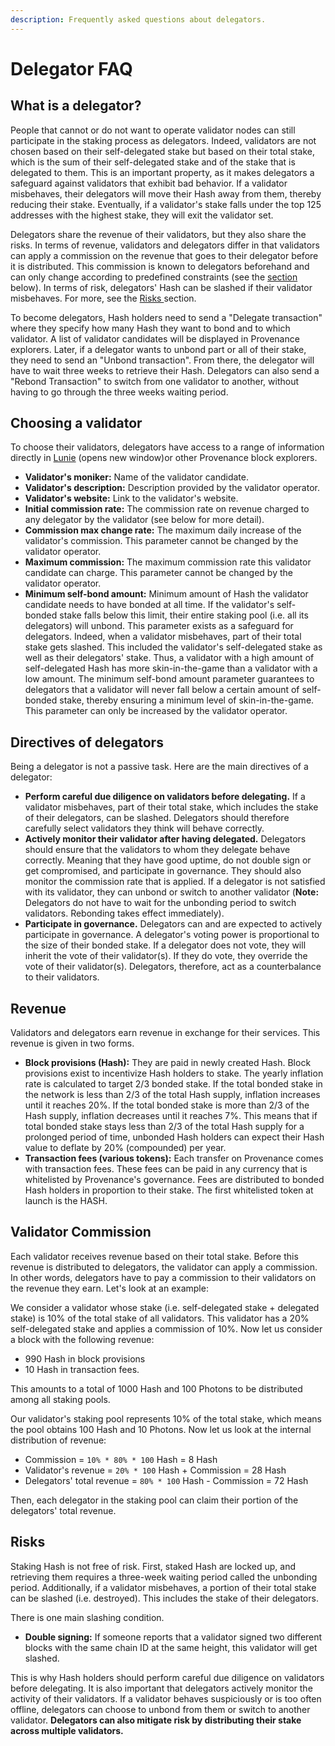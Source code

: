 ```yaml
---
description: Frequently asked questions about delegators.
---
```


# Delegator FAQ

## What is a delegator?

People that cannot or do not want to operate validator nodes can still participate in the staking process as delegators. Indeed, validators are not chosen based on their self-delegated stake but based on their total stake, which is the sum of their self-delegated stake and of the stake that is delegated to them. This is an important property, as it makes delegators a safeguard against validators that exhibit bad behavior. If a validator misbehaves, their delegators will move their Hash away from them, thereby reducing their stake. Eventually, if a validator's stake falls under the top 125 addresses with the highest stake, they will exit the validator set.

Delegators share the revenue of their validators, but they also share the risks. In terms of revenue, validators and delegators differ in that validators can apply a commission on the revenue that goes to their delegator before it is distributed. This commission is known to delegators beforehand and can only change according to predefined constraints \(see the [section](https://app.gitbook.com/@provenance/s/provenance-docs/~/drafts/-MW0u33Y0GlSHBhBNdTo/faq/delegator-faq/@drafts#validator-commission) below\). In terms of risk, delegators' Hash can be slashed if their validator misbehaves. For more, see the [Risks ](https://app.gitbook.com/@provenance/s/provenance-docs/~/drafts/-MW0u33Y0GlSHBhBNdTo/faq/delegator-faq/@drafts#risks)section.

To become delegators, Hash holders need to send a "Delegate transaction" where they specify how many Hash they want to bond and to which validator. A list of validator candidates will be displayed in Provenance explorers. Later, if a delegator wants to unbond part or all of their stake, they need to send an "Unbond transaction". From there, the delegator will have to wait three weeks to retrieve their Hash. Delegators can also send a "Rebond Transaction" to switch from one validator to another, without having to go through the three weeks waiting period.



## Choosing a validator

To choose their validators, delegators have access to a range of information directly in [Lunie](https://lunie.io/) \(opens new window\)or other Provenance block explorers.

* **Validator's moniker:** Name of the validator candidate.
* **Validator's description:** Description provided by the validator operator. 
* **Validator's website:** Link to the validator's website. 
* **Initial commission rate:** The commission rate on revenue charged to any delegator by the validator \(see below for more detail\). 
* **Commission max change rate:** The maximum daily increase of the validator's commission. This parameter cannot be changed by the validator operator. 
* **Maximum commission:** The maximum commission rate this validator candidate can charge. This parameter cannot be changed by the validator operator. 
* **Minimum self-bond amount:** Minimum amount of Hash the validator candidate needs to have bonded at all time. If the validator's self-bonded stake falls below this limit, their entire staking pool \(i.e. all its delegators\) will unbond. This parameter exists as a safeguard for delegators. Indeed, when a validator misbehaves, part of their total stake gets slashed. This included the validator's self-delegated stake as well as their delegators' stake. Thus, a validator with a high amount of self-delegated Hash has more skin-in-the-game than a validator with a low amount. The minimum self-bond amount parameter guarantees to delegators that a validator will never fall below a certain amount of self-bonded stake, thereby ensuring a minimum level of skin-in-the-game. This parameter can only be increased by the validator operator.

## Directives of delegators

Being a delegator is not a passive task. Here are the main directives of a delegator:

* **Perform careful due diligence on validators before delegating.** If a validator misbehaves, part of their total stake, which includes the stake of their delegators, can be slashed. Delegators should therefore carefully select validators they think will behave correctly.
* **Actively monitor their validator after having delegated.** Delegators should ensure that the validators to whom they delegate behave correctly. Meaning that they have good uptime, do not double sign or get compromised, and participate in governance. They should also monitor the commission rate that is applied. If a delegator is not satisfied with its validator, they can unbond or switch to another validator \(**Note:** Delegators do not have to wait for the unbonding period to switch validators. Rebonding takes effect immediately\).
* **Participate in governance.** Delegators can and are expected to actively participate in governance. A delegator's voting power is proportional to the size of their bonded stake. If a delegator does not vote, they will inherit the vote of their validator\(s\). If they do vote, they override the vote of their validator\(s\). Delegators, therefore, act as a counterbalance to their validators.

## Revenue

Validators and delegators earn revenue in exchange for their services. This revenue is given in two forms.

* **Block provisions \(Hash\):** They are paid in newly created Hash. Block provisions exist to incentivize Hash holders to stake. The yearly inflation rate is calculated to target 2/3 bonded stake. If the total bonded stake in the network is less than 2/3 of the total Hash supply, inflation increases until it reaches 20%. If the total bonded stake is more than 2/3 of the Hash supply, inflation decreases until it reaches 7%. This means that if total bonded stake stays less than 2/3 of the total Hash supply for a prolonged period of time, unbonded Hash holders can expect their Hash value to deflate by 20% \(compounded\) per year.
* **Transaction fees \(various tokens\):** Each transfer on Provenance comes with transaction fees. These fees can be paid in any currency that is whitelisted by Provenance's governance. Fees are distributed to bonded Hash holders in proportion to their stake. The first whitelisted token at launch is the HASH.

## Validator Commission

Each validator receives revenue based on their total stake. Before this revenue is distributed to delegators, the validator can apply a commission. In other words, delegators have to pay a commission to their validators on the revenue they earn. Let's look at an example:

We consider a validator whose stake \(i.e. self-delegated stake + delegated stake\) is 10% of the total stake of all validators. This validator has a 20% self-delegated stake and applies a commission of 10%. Now let us consider a block with the following revenue:

* 990 Hash in block provisions
* 10 Hash in transaction fees.

This amounts to a total of 1000 Hash and 100 Photons to be distributed among all staking pools.

Our validator's staking pool represents 10% of the total stake, which means the pool obtains 100 Hash and 10 Photons. Now let us look at the internal distribution of revenue:

* Commission = `10% * 80% * 100` Hash = 8 Hash
* Validator's revenue = `20% * 100` Hash + Commission = 28 Hash
* Delegators' total revenue = `80% * 100` Hash - Commission = 72 Hash

Then, each delegator in the staking pool can claim their portion of the delegators' total revenue.

## Risks

Staking Hash is not free of risk. First, staked Hash are locked up, and retrieving them requires a three-week waiting period called the unbonding period. Additionally, if a validator misbehaves, a portion of their total stake can be slashed \(i.e. destroyed\). This includes the stake of their delegators.

There is one main slashing condition.

* **Double signing:** If someone reports that a validator signed two different blocks with the same chain ID at the same height, this validator will get slashed.

This is why Hash holders should perform careful due diligence on validators before delegating. It is also important that delegators actively monitor the activity of their validators. If a validator behaves suspiciously or is too often offline, delegators can choose to unbond from them or switch to another validator. **Delegators can also mitigate risk by distributing their stake across multiple validators.**

## 




